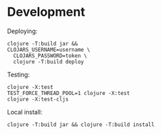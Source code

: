 # Development

Deploying:

```shell
clojure -T:build jar && 
CLOJARS_USERNAME=username \
  CLOJARS_PASSWORD=token \
  clojure -T:build deploy
```

Testing:

```shell
clojure -X:test
TEST_FORCE_THREAD_POOL=1 clojure -X:test
clojure -X:test-cljs
```

Local install:

```shell
clojure -T:build jar && clojure -T:build install
```

